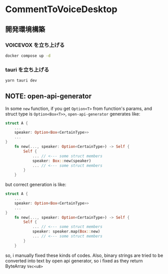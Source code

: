 # CommentToVoiceDesktop

## 開発環境構築

### VOICEVOX を立ち上げる

```bash
docker compose up -d
```

### tauri を立ち上げる

```bash
yarn tauri dev
```

## NOTE: open-api-generator

In some `new` function, if you get `Option<T>` from function's params, and
struct type is `Option<Box<T>>`, `open-api-generator` generates like:

```rust
struct A {
    ...
    speaker: Option<Box<CertainType>>
    ...
}
    fn new(..., speaker: Option<CertainType>) -> Self {
        Self {
            ... // <--- some struct members
            speaker: Box::new(speaker)
            ... // <--- some struct members
        }
    }
```

but correct generation is like:

```rust
struct A {
    ...
    speaker: Option<Box<CertainType>>
    ...
}
    fn new(..., speaker: Option<CertainType>) -> Self {
        Self {
            ... // <--- some struct members
            speaker: speaker.map(Box::new)
            ... // <--- some struct members
        }
    }
```

so, i manually fixed these kinds of codes. Also, binary strings are tried to be
converted into text by open api generator, so i fixed as they return ByteArray
`Vec<u8>`
